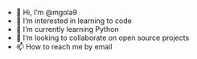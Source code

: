 - 👋 Hi, I’m @mgola9
- 👀 I’m interested in learning to code 
- 🌱 I’m currently learning Python
- 💞️ I’m looking to collaborate on open source projects
- 📫 How to reach me by email

<!---
mgola9/mgola9 is a ✨ special ✨ repository because its `README.md` (this file) appears on your GitHub profile.
You can click the Preview link to take a look at your changes.
--->
